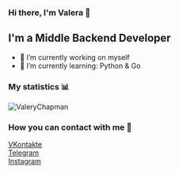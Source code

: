 ### Hi there, I'm Valera 👋

## I'm a Middle Backend Developer
- 🔭 I’m currently working on myself
- 🌱 I’m currently learning: Python & Go

### My statistics 📊
<p align="left"><img src="https://github-readme-stats.vercel.app/api?username=ValeryChapman&show_icons=true&theme=tokyonight" alt="ValeryChapman"/></p>
<!--radical, merko, tokyonight-->

<!--### Other
<p align="left"><img src="https://komarev.com/ghpvc/?username=ValeryChapman" alt="ValeryChapman"/></p>
radical, merko, tokyonight-->

### How you can contact with me 📱
[VKontakte](https://vk.com/v.chap)                 </br>
[Telegram](https://t.me/ValeryParkhomenko)         </br>
[Instagram](https://www.instagram.com/g.7.a.1.c3/) </br>
